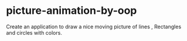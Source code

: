 # picture-animation-by-oop
 Create an application to draw a nice moving picture of lines , Rectangles and circles with colors.
